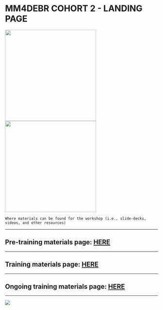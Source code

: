# MM4DEBR COHORT 2 - LANDING PAGE

<p align="center">

<img src="images/mm4dber_clear.png" width="300"/> <img src="images/NSF-Logo.png" width="300"/>

</p>


    Where materials can be found for the workshop (i.e., slide-decks, videos, and other resources)

- - -

## Pre-training materials page: [HERE](https://mm4dber.github.io/pre-training)

- - -

## Training materials page:  [HERE](https://mm4dber.github.io/training)


- - -

## Ongoing training materials page:  [HERE](https://mm4dber.github.io/ongoing_training)

- - -

![](images/UCSB_Navy_mark.png)
